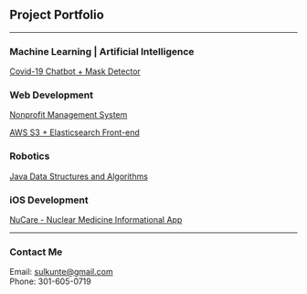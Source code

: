 ## Project Portfolio
---

### Machine Learning | Artificial Intelligence
[Covid-19 Chatbot + Mask Detector](/project_pages/chatbot)

### Web Development
[Nonprofit Management System](/project_pages/rmra)

[AWS S3 + Elasticsearch Front-end](http://example.com/)

### Robotics
[Java Data Structures and Algorithms](http://example.com/)

### iOS Development
[NuCare - Nuclear Medicine Informational App](/project_pages/nucare)

---
### Contact Me
Email: sulkunte@gmail.com
<br>
Phone: 301-605-0719
